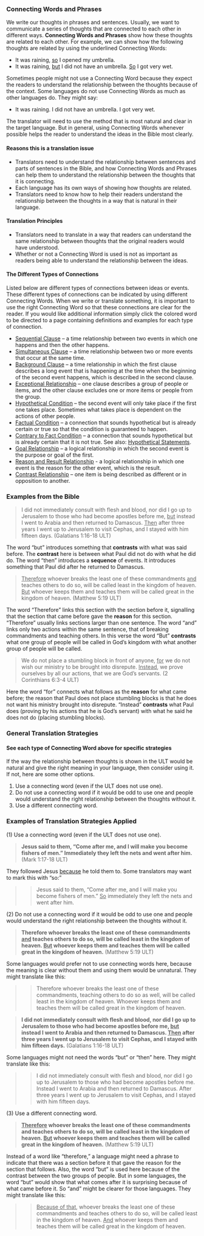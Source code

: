 ### Connecting Words and Phrases

We write our thoughts in phrases and sentences. Usually, we want to communicate a series of thoughts that are connected to each other in different ways. **Connecting Words and Phrases** show how these thoughts are related to each other. For example, we can show how the following thoughts are related by using the underlined Connecting Words:

* It was raining, <u>so</u> I opened my umbrella.
* It was raining, <u>but</u> I did not have an umbrella. <u>So</u> I got very wet.

Sometimes people might not use a Connecting Word because they expect the readers to understand the relationship between the thoughts because of the context. Some languages do not use Connecting Words as much as other languages do. They might say: 

* It was raining. I did not have an umbrella. I got very wet.

The translator will need to use the method that is most natural and clear in the target language. But in general, using Connecting Words whenever possible helps the reader to understand the ideas in the Bible most clearly. 

#### Reasons this is a translation issue

* Translators need to understand the relationship between sentences and parts of sentences in the Bible, and how Connecting Words and Phrases can help them to understand the relationship between the thoughts that it is connecting.
* Each language has its own ways of showing how thoughts are related.
* Translators need to know how to help their readers understand the relationship between the thoughts in a way that is natural in their language.

#### Translation Principles

* Translators need to translate in a way that readers can understand the same relationship between thoughts that the original readers would have understood.
* Whether or not a Connecting Word is used is not as important as readers being able to understand the relationship between the ideas.

#### The Different Types of Connections

Listed below are different types of connections between ideas or events. These different types of connections can be indicated by using different Connecting Words. When we write or translate something, it is important to use the right Connecting Word so that these connections are clear for the reader. If you would like additional information simply click the colored word to be directed to a page containing definitions and examples for each type of connection.

* [Sequential Clause](../grammar-connect-time-sequential/01.md) – a time relationship between two events in which one happens and then the other happens.
* [Simultaneous Clause](../grammar-connect-time-simultaneous/01.md) – a time relationship between two or more events that occur at the same time.
* [Background Clause](../grammar-connect-time-background/01.md) – a time relationship in which the first clause describes a long event that is happening at the time when the beginning of the second event happens, which is described in the second clause.
* [Exceptional Relationship](../grammar-connect-exceptions/01.md) – one clause describes a group of people or items, and the other clause excludes one or more items or people from the group.
* [Hypothetical Condition](../grammar-connect-condition-hypothetical/01.md) – the second event will only take place if the first one takes place. Sometimes what takes place is dependent on the actions of other people.
* [Factual Condition](../grammar-connect-condition-fact/01.md) – a connection that sounds hypothetical but is already certain or true so that the condition is guaranteed to happen.
* [Contrary to Fact Condition](../grammar-connect-condition-contrary/01.md) – a connection that sounds hypothetical but is already certain that it is not true. See also: [Hypothetical Statements](../figs-hypo/01.md).
* [Goal Relationship](../grammar-connect-logic-goal/01.md) – a logical relationship in which the second event is the purpose or goal of the first.
* [Reason and Result Relationship](../grammar-connect-logic-result/01.md) - a logical relationship in which one event is the reason for the other event, which is the result. 
* [Contrast Relationship](../grammar-connect-logic-contrast/01.md) – one item is being described as different or in opposition to another.


### Examples from the Bible

> I did not immediately consult with flesh and blood, nor did I go up to Jerusalem to those who had become apostles before me, <u>but</u> instead I went to Arabia and then returned to Damascus. <u>Then</u> after three years I went up to Jerusalem to visit Cephas, and I stayed with him fifteen days. (Galatians 1:16-18 ULT)

The word “but” introduces something that **contrasts** with what was said before. The **contrast** here is between what Paul did not do with what he did do. The word “then” introduces a **sequence** of events. It introduces something that Paul did after he returned to Damascus.

> <u>Therefore</u> whoever breaks the least one of these commandments <u>and</u> teaches others to do so, will be called least in the kingdom of heaven. <u>But</u> whoever keeps them and teaches them will be called great in the kingdom of heaven. (Matthew 5:19 ULT)

The word “Therefore” links this section with the section before it, signalling that the section that came before gave the **reason** for this section. “Therefore” usually links sections larger than one sentence. The word “and” links only two actions within the same sentence, that of breaking commandments and teaching others. In this verse the word “But” **contrasts** what one group of people will be called in God’s kingdom with what another group of people will be called.

> We do not place a stumbling block in front of anyone, <u>for</u> we do not wish our ministry to be brought into disrepute. <u>Instead</u>, we prove ourselves by all our actions, that we are God’s servants. (2 Corinthians 6:3-4 ULT)

Here the word “for” connects what follows as the **reason** for what came before; the reason that Paul does not place stumbling blocks is that he does not want his ministry brought into disrepute. “Instead” **contrasts** what Paul does (proving by his actions that he is God’s servant) with what he said he does not do (placing stumbling blocks).

### General Translation Strategies

#### See each type of Connecting Word above for specific strategies

If the way the relationship between thoughts is shown in the ULT would be natural and give the right meaning in your language, then consider using it. If not, here are some other options.

1. Use a connecting word (even if the ULT does not use one).
1. Do not use a connecting word if it would be odd to use one and people would understand the right relationship between the thoughts without it.
1. Use a different connecting word.

### Examples of Translation Strategies Applied

(1) Use a connecting word (even if the ULT does not use one).

> **Jesus said to them, “Come after me, and I will make you become fishers of men.” Immediately they left the nets and went after him.** (Mark 1:17-18 ULT) 
 
They followed Jesus <u>because</u> he told them to. Some translators may want to mark this with “so:”  

>> Jesus said to them, “Come after me, and I will make you become fishers of men.” <u>So</u> immediately they left the nets and went after him.

(2) Do not use a connecting word if it would be odd to use one and people would understand the right relationship between the thoughts without it.

> **Therefore whoever breaks the least one of these commandments <u>and</u> teaches others to do so, will be called least in the kingdom of heaven. <u>But</u> whoever keeps them and teaches them will be called great in the kingdom of heaven.** (Matthew 5:19 ULT)  

Some languages would prefer not to use connecting words here, because the meaning is clear without them and using them would be unnatural. They might translate like this:  

>> Therefore whoever breaks the least one of these commandments, teaching others to do so as well, will be called least in the kingdom of heaven. Whoever keeps them and teaches them will be called great in the kingdom of heaven.

> **I did not immediately consult with flesh and blood, nor did I go up to Jerusalem to those who had become apostles before me, <u>but</u> instead I went to Arabia and then returned to Damascus. <u>Then</u> after three years I went up to Jerusalem to visit Cephas, and I stayed with him fifteen days.** (Galatians 1:16-18 ULT)

Some languages might not need the words “but” or “then” here. They might translate like this:  

>> I did not immediately consult with flesh and blood, nor did I go up to Jerusalem to those who had become apostles before me. Instead I went to Arabia and then returned to Damascus. After three years I went up to Jerusalem to visit Cephas, and I stayed with him fifteen days.

(3) Use a different connecting word.

> **<u>Therefore</u> whoever breaks the least one of these commandments and teaches others to do so, will be called least in the kingdom of heaven. <u>But</u> whoever keeps them and teaches them will be called great in the kingdom of heaven.** (Matthew 5:19 ULT) 
 
Instead of a word like “therefore,” a language might need a phrase to indicate that there was a section before it that gave the reason for the section that follows. Also, the word “but” is used here because of the contrast between the two groups of people. But in some languages, the word “but” would show that what comes after it is surprising because of what came before it. So “and” might be clearer for those languages. They might translate like this:   

>> <u>Because of that</u>, whoever breaks the least one of these commandments and teaches others to do so, will be called least in the kingdom of heaven. <u>And</u> whoever keeps them and teaches them will be called great in the kingdom of heaven.

